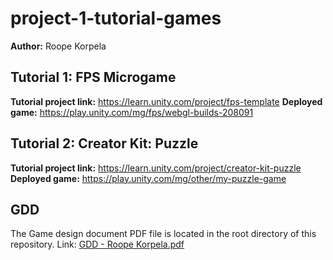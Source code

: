 # project-1-tutorial-games

**Author:** Roope Korpela

## Tutorial 1: FPS Microgame
**Tutorial project link:** https://learn.unity.com/project/fps-template
**Deployed game:** https://play.unity.com/mg/fps/webgl-builds-208091

## Tutorial 2: Creator Kit: Puzzle
**Tutorial project link:** https://learn.unity.com/project/creator-kit-puzzle
**Deployed game:** https://play.unity.com/mg/other/my-puzzle-game

## GDD
The Game design document PDF file is located in the root directory of this repository. Link: [GDD - Roope Korpela.pdf](GDD%20-%20Roope%20Korpela.pdf)